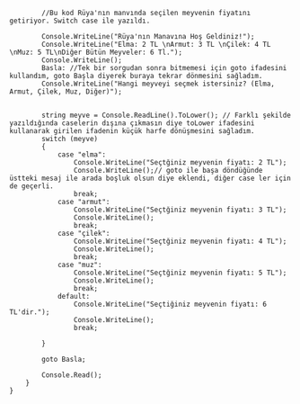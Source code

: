 
            
            //Bu kod Rüya'nın manvında seçilen meyvenin fiyatını getiriyor. Switch case ile yazıldı.

            Console.WriteLine("Rüya'nın Manavına Hoş Geldiniz!");
            Console.WriteLine("Elma: 2 TL \nArmut: 3 TL \nÇilek: 4 TL \nMuz: 5 TL\nDiğer Bütün Meyveler: 6 Tl.");
            Console.WriteLine();
            Basla: //Tek bir sorgudan sonra bitmemesi için goto ifadesini kullandım, goto Başla diyerek buraya tekrar dönmesini sağladım.
            Console.WriteLine("Hangi meyveyi seçmek istersiniz? (Elma, Armut, Çilek, Muz, Diğer)");


            string meyve = Console.ReadLine().ToLower(); // Farklı şekilde yazıldığında caselerin dışına çıkmasın diye toLower ifadesini kullanarak girilen ifadenin küçük harfe dönüşmesini sağladım.
            switch (meyve)
            {
                case "elma":
                    Console.WriteLine("Seçtğiniz meyvenin fiyatı: 2 TL");
                    Console.WriteLine();// goto ile başa döndüğünde üstteki mesaj ile arada boşluk olsun diye eklendi, diğer case ler için de geçerli.
                    break;
                case "armut":
                    Console.WriteLine("Seçtğiniz meyvenin fiyatı: 3 TL");
                    Console.WriteLine();
                    break;
                case "çilek":
                    Console.WriteLine("Seçtğiniz meyvenin fiyatı: 4 TL");
                    Console.WriteLine();
                    break;
                case "muz":
                    Console.WriteLine("Seçtğiniz meyvenin fiyatı: 5 TL");
                    Console.WriteLine();
                    break;
                default: 
                    Console.WriteLine("Seçtiğiniz meyvenin fiyatı: 6 TL'dir.");
                    Console.WriteLine();
                    break;

            } 

            goto Basla;

            Console.Read();
        }
    }


